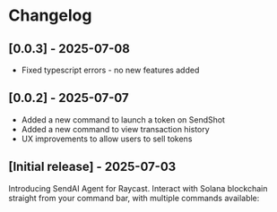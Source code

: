 # Changelog

## [0.0.3] - 2025-07-08

- Fixed typescript errors - no new features added

## [0.0.2] - 2025-07-07

- Added a new command to launch a token on SendShot
- Added a new command to view transaction history
- UX improvements to allow users to sell tokens

## [Initial release] - 2025-07-03

Introducing SendAI Agent for Raycast. Interact with Solana blockchain straight from your command bar, with multiple commands available:
